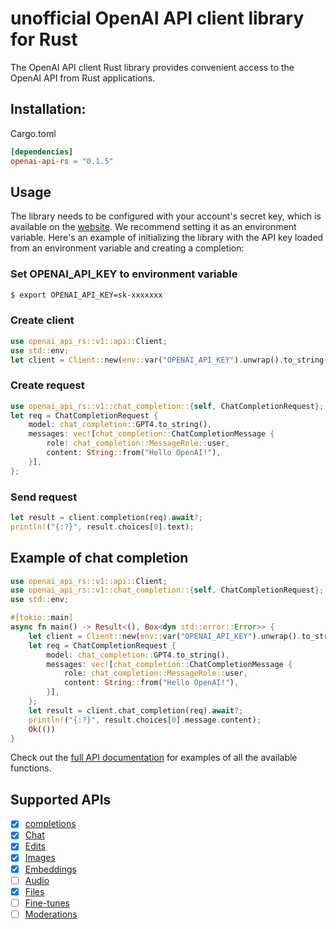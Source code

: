 # unofficial OpenAI API client library for Rust
The OpenAI API client Rust library provides convenient access to the OpenAI API from Rust applications.

## Installation:
Cargo.toml
```toml
[dependencies]
openai-api-rs = "0.1.5"
```

## Usage
The library needs to be configured with your account's secret key, which is available on the [website](https://platform.openai.com/account/api-keys). We recommend setting it as an environment variable. Here's an example of initializing the library with the API key loaded from an environment variable and creating a completion:

### Set OPENAI_API_KEY to environment variable
```bash
$ export OPENAI_API_KEY=sk-xxxxxxx
```

### Create client
```rust
use openai_api_rs::v1::api::Client;
use std::env;
let client = Client::new(env::var("OPENAI_API_KEY").unwrap().to_string());
```

### Create request
```rust
use openai_api_rs::v1::chat_completion::{self, ChatCompletionRequest};
let req = ChatCompletionRequest {
    model: chat_completion::GPT4.to_string(),
    messages: vec![chat_completion::ChatCompletionMessage {
        role: chat_completion::MessageRole::user,
        content: String::from("Hello OpenAI!"),
    }],
};
```

### Send request
```rust
let result = client.completion(req).await?;
println!("{:?}", result.choices[0].text);
```

## Example of chat completion
```rust
use openai_api_rs::v1::api::Client;
use openai_api_rs::v1::chat_completion::{self, ChatCompletionRequest};
use std::env;

#[tokio::main]
async fn main() -> Result<(), Box<dyn std::error::Error>> {
    let client = Client::new(env::var("OPENAI_API_KEY").unwrap().to_string());
    let req = ChatCompletionRequest {
        model: chat_completion::GPT4.to_string(),
        messages: vec![chat_completion::ChatCompletionMessage {
            role: chat_completion::MessageRole::user,
            content: String::from("Hello OpenAI!"),
        }],
    };
    let result = client.chat_completion(req).await?;
    println!("{:?}", result.choices[0].message.content);
    Ok(())
}
```
Check out the [full API documentation](https://platform.openai.com/docs/api-reference/completions) for examples of all the available functions.

## Supported APIs
- [x] [completions](https://platform.openai.com/docs/api-reference/completions)
- [x] [Chat](https://platform.openai.com/docs/api-reference/chat)
- [x] [Edits](https://platform.openai.com/docs/api-reference/edits)
- [x] [Images](https://platform.openai.com/docs/api-reference/images)
- [x] [Embeddings](https://platform.openai.com/docs/api-reference/embeddings)
- [ ] [Audio](https://platform.openai.com/docs/api-reference/audio)
- [x] [Files](https://platform.openai.com/docs/api-reference/files)
- [ ] [Fine-tunes](https://platform.openai.com/docs/api-reference/fine-tunes)
- [ ] [Moderations](https://platform.openai.com/docs/api-reference/moderations)
